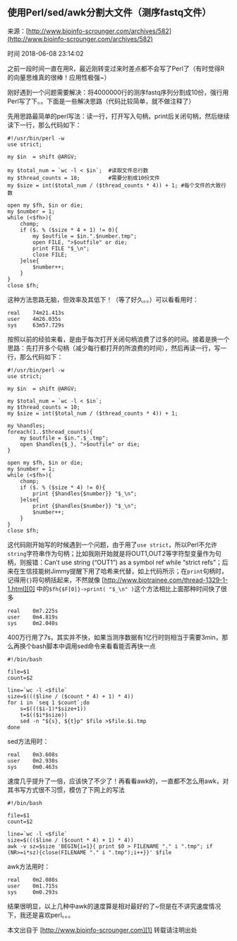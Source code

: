 ## 使用Perl/sed/awk分割大文件（测序fastq文件）

来源：[http://www.bioinfo-scrounger.com/archives/582](http://www.bioinfo-scrounger.com/archives/582)

时间 2018-06-08 23:14:02


之前一段时间一直在用R，最近刚转变过来时差点都不会写了Perl了（有时觉得R的向量思维真的很棒！应用性极强~）

刚好遇到一个问题需要解决：将4000000行的测序fastq序列分割成10份，强行用Perl写了下。。下面是一些解决思路（代码比较简单，就不做注释了）

先用思路最简单的perl写法：读一行，打开写入句柄，print后关闭句柄，然后继续读下一行，那么代码如下：

```
#!/usr/bin/perl -w
use strict;

my $in  = shift @ARGV;

my $total_num = `wc -l < $in`;  #读取文件总行数
my $thread_counts = 10;         #需要分割成10份文件
my $size = int($total_num / ($thread_counts * 4)) + 1; #每个文件的大致行数

open my $fh, $in or die;
my $number = 1;
while (<$fh>){
    chomp;
    if ($. % ($size * 4 + 1) != 0){
        my $outfile = $in.".$number.tmp";
        open FILE, ">$outfile" or die;
        print FILE "$_\n";
        close FILE;
    }else{
        $number++;
    }
}
close $fh;
```

这种方法思路无脑，但效率及其低下！（等了好久。。）可以看看用时：

```
real    74m21.413s
user    4m26.035s
sys     63m57.729s
```

按照以前的经验来看，是由于每次打开关闭句柄浪费了过多的时间。接着是换一个思路：先打开多个句柄（减少每行都打开的所浪费的时间），然后再读一行，写一行，那么代码如下：

```
#!/usr/bin/perl -w
use strict;

my $in  = shift @ARGV;

my $total_num = `wc -l < $in`;
my $thread_counts = 10;
my $size = int($total_num / ($thread_counts * 4)) + 1;

my %handles;
foreach(1..$thread_counts){
    my $outfile = $in.".$_.tmp";
    open $handles{$_}, ">$outfile" or die;
}

open my $fh, $in or die;
my $number = 1;
while (<$fh>){
    chomp;
    if ($. % ($size * 4) != 0){
        print {$handles{$number}} "$_\n";
    }else{
        print {$handles{$number}} "$_\n";
        $number++;
    }
}
close $fh;
```

这代码刚开始写的时候遇到一个问题，由于用了`use strict`，所以Perl不允许`string`字符串作为句柄；比如我刚开始就是将OUT1,OUT2等字符型变量作为句柄，则报错：Can’t use string (“OUT1”) as a symbol ref while “strict refs”；后来在生信技能树Jimmy提醒下用了哈希来代替，如上代码所示；在`print`句柄时，记得用`{}`将句柄括起来，不然就像    [http://www.biotrainee.com/thread-1329-1-1.html][0]
中的`$fh{$F[0]}->print( "$_\n" )`这个方法相比上面那种时间快了很多

```
real    0m7.225s
user    0m4.819s
sys     0m2.040s
```

400万行用了7s，其实并不快，如果当测序数据有1亿行时则相当于需要3min，那么再换个bash脚本中调用sed命令来看看能否再快一点

```
#!/bin/bash

file=$1
count=$2

line=`wc -l <$file`
size=$((($line / ($count * 4) + 1) * 4))
for i in `seq 1 $count`;do
    s=$((($i-1)*$size+1))
    t=$(($i*$size))
    sed -n "${s}, ${t}p" $file >$file.$i.tmp
done
```

sed方法用时：

```
real    0m3.608s
user    0m2.930s
sys     0m0.463s
```

速度几乎提升了一倍，应该快了不少了！再看看awk的，一直都不怎么用awk，对其书写方式很不习惯，模仿了下网上的写法

```
#!/bin/bash

file=$1
count=$2

line=`wc -l <$file`
size=$((($line / ($count * 4) + 1) * 4))
awk -v sz=$size 'BEGIN{i=1}{ print $0 > FILENAME "." i ".tmp"; if (NR>=i*sz){close(FILENAME "." i ".tmp");i++}}' $file
```

awk方法用时：

```
real    0m2.080s
user    0m1.715s
sys     0m0.293s
```

结果很明显，以上几种中awk的速度算是相对最好的了~但是在不讲究速度情况下，我还是喜欢perl。。。

本文出自于    [http://www.bioinfo-scrounger.com][1]
转载请注明出处



[0]: http://www.biotrainee.com/thread-1329-1-1.html
[1]: http://www.bioinfo-scrounger.com